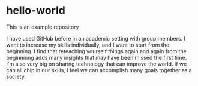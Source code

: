 # hello-world
This is an example repository

I have used GitHub before in an academic setting with group members. I want to increase my skills individually, and I want to start from the beginning. I find that reteaching yourself things again and again from the beginnning adds many insights that may have been missed the first time. I'm also very big on sharing technology that can improve the world. If we can all chip in our skills, I feel we can accomplish many goals together as a society.
